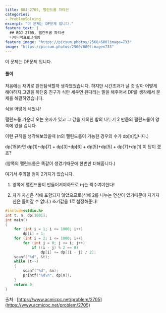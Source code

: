 ```yaml
---
title: BOJ 2705, 팰린드롬 파티션
categories:
- ProblemSolving
excerpt: "이 문제는 DP문제 입니다."
feature_text: |
  ## BOJ 2705, 팰린드롬 파티션
  다이나믹프로그래밍
feature_image: "https://picsum.photos/2560/600?image=733"
image: "https://picsum.photos/2560/600?image=733"
---
```


이 문제는 DP문제 입니다.

<h4>풀이</h4> 
처음에는 재귀로 완전탐색할까 생각했었습니다. 하지만 시간초과가 날 것 같아 어떻게 해야하지 고민을 하던중 친구가 식만 세우면 된다라는 말을 해주어서 DP를 생각해서 문제를 해결하였습니다.

식을 어떻게 세웠냐!

팰린드롬 가운데 오는 숫자가 있고 그 값을 제외한 합의 나누기 2 만큼의 팰린드롬이 양쪽에 있을 겁니다.

이런 규칙을 생각해보았을때    (n의 팰린드롬이 가능한 경우의 수가 dp[n]입니다.)

dp[15]라면 dp[1]+dp[7]    +       dp[3]+dp[6]          +       dp[5]+dp[5]         +         dp[7]+dp[1] 이 답이 겠죠?

(양쪽의 팰린드롬은 똑같이 생겼기때문에 한번만 더해줍니다.)

여기서 주의할 점이 2가지가 있습니다.

1. 양쪽에 팰린드롬이 만들어져야하므로 i-j는 짝수여야한다!

2. 자기 자신은 식에 포함되지 않았으므로(식에 2를 나누는 연산이 있기때문에 자기자신은 들어갈 수 없다.) 초기값을 1로 설정해준다!
​
```c++
#include<stdio.h>
int t, n, dp[1001];
int main()
{
	for (int i = 1; i <= 1000; i++)
		dp[i] = 1;
	for (int i = 2; i <= 1000; i++)
		for (int j = 0; j <= i; j++)
			if ((i - j) % 2 == 0)
				dp[i] += dp[(i - j) / 2];
	scanf("%d", &t);
	while (t--)
	{
		scanf("%d", &n);
		printf("%d\n", dp[n]);
	}
	return 0;
}
```

출처 : [https://www.acmicpc.net/problem/2705](https://www.acmicpc.net/problem/2705)